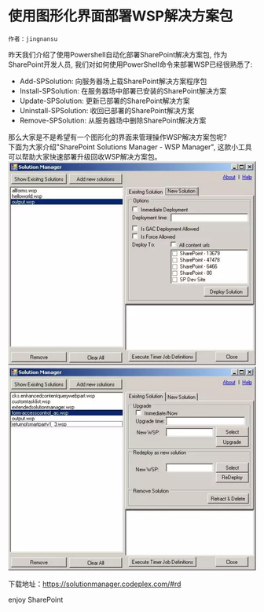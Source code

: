 # 使用图形化界面部署WSP解决方案包
	作者：jingnansu

昨天我们介绍了使用Powershell自动化部署SharePoint解决方案包, 作为SharePoint开发人员, 我们对如何使用PowerShell命令来部署WSP已经很熟悉了:      
+ Add-SPSolution: 向服务器场上载SharePoint解决方案程序包
+ Install-SPSolution: 在服务器场中部署已安装的SharePoint解决方案
+ Update-SPSolution: 更新已部署的SharePoint解决方案
+ Uninstall-SPSolution: 收回已部署的SharePoint解决方案
+ Remove-SPSolution: 从服务器场中删除SharePoint解决方案

那么大家是不是希望有一个图形化的界面来管理操作WSP解决方案包呢?      
下面为大家介绍"SharePoint Solutions Manager - WSP Manager", 这款小工具可以帮助大家快速部署升级回收WSP解决方案包。      
![](imgs/20150506.001.png)
![](imgs/20150506.002.png)

下载地址：https://solutionmanager.codeplex.com/#rd

enjoy SharePoint

